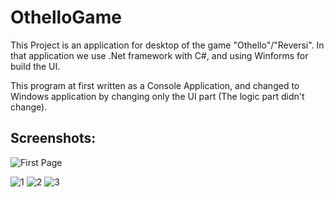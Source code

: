 # OthelloGame

This Project is an application for desktop of the game "Othello"/"Reversi".
In that application we use .Net framework with C#, and using Winforms for build the UI.

This program at first written as a Console Application,
and changed to Windows application by changing only the UI part (The logic part didn't change).

## Screenshots:
![First Page](https://user-images.githubusercontent.com/55482825/75816065-26c64c80-5d9d-11ea-8c9e-828a1740e7df.JPG)

![1](https://user-images.githubusercontent.com/55482825/75816047-1ca44e00-5d9d-11ea-90ef-ffc36d0812d6.JPG)
![2](https://user-images.githubusercontent.com/55482825/75816057-229a2f00-5d9d-11ea-802d-e37d78a2a803.JPG)
![3](https://user-images.githubusercontent.com/55482825/75816062-2463f280-5d9d-11ea-891c-be561e8d2b32.JPG)

